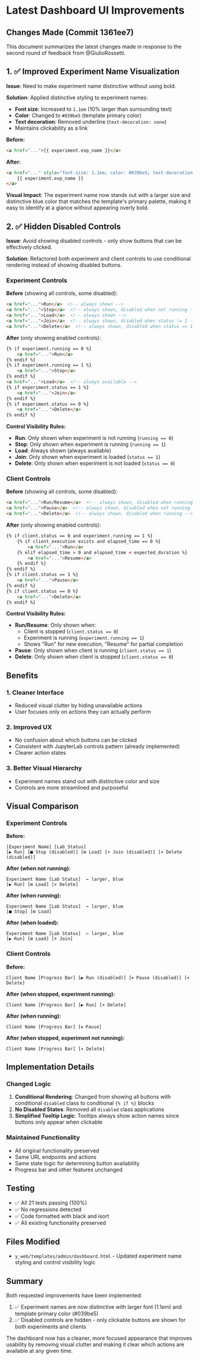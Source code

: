 # Latest Dashboard UI Improvements

## Changes Made (Commit 1361ee7)

This document summarizes the latest changes made in response to the second round of feedback from @GiulioRossetti.

## 1. ✅ Improved Experiment Name Visualization

**Issue**: Need to make experiment name distinctive without using bold.

**Solution**: Applied distinctive styling to experiment names:
- **Font size**: Increased to `1.1em` (10% larger than surrounding text)
- **Color**: Changed to `#039be5` (template primary color)
- **Text decoration**: Removed underline (`text-decoration: none`)
- Maintains clickability as a link

**Before:**
```html
<a href="...">{{ experiment.exp_name }}</a>
```

**After:**
```html
<a href="..." style="font-size: 1.1em; color: #039be5; text-decoration: none;">
    {{ experiment.exp_name }}
</a>
```

**Visual Impact**: The experiment name now stands out with a larger size and distinctive blue color that matches the template's primary palette, making it easy to identify at a glance without appearing overly bold.

## 2. ✅ Hidden Disabled Controls

**Issue**: Avoid showing disabled controls - only show buttons that can be effectively clicked.

**Solution**: Refactored both experiment and client controls to use conditional rendering instead of showing disabled buttons.

### Experiment Controls

**Before** (showing all controls, some disabled):
```html
<a href="...">Run</a>  <!-- always shown -->
<a href="...">Stop</a>  <!-- always shown, disabled when not running -->
<a href="...">Load</a>  <!-- always shown -->
<a href="...">Join</a>  <!-- always shown, disabled when status != 1 -->
<a href="...">Delete</a>  <!-- always shown, disabled when status == 1 -->
```

**After** (only showing enabled controls):
```html
{% if experiment.running == 0 %}
    <a href="...">Run</a>
{% endif %}
{% if experiment.running == 1 %}
    <a href="...">Stop</a>
{% endif %}
<a href="...">Load</a>  <!-- always available -->
{% if experiment.status == 1 %}
    <a href="...">Join</a>
{% endif %}
{% if experiment.status == 0 %}
    <a href="...">Delete</a>
{% endif %}
```

**Control Visibility Rules:**
- **Run**: Only shown when experiment is not running (`running == 0`)
- **Stop**: Only shown when experiment is running (`running == 1`)
- **Load**: Always shown (always available)
- **Join**: Only shown when experiment is loaded (`status == 1`)
- **Delete**: Only shown when experiment is not loaded (`status == 0`)

### Client Controls

**Before** (showing all controls, some disabled):
```html
<a href="...">Run/Resume</a>  <!-- always shown, disabled when running or exp not running -->
<a href="...">Pause</a>  <!-- always shown, disabled when not running -->
<a href="...">Delete</a>  <!-- always shown, disabled when running -->
```

**After** (only showing enabled controls):
```html
{% if client.status == 0 and experiment.running == 1 %}
    {% if client_execution exists and elapsed_time == 0 %}
        <a href="...">Run</a>
    {% elif elapsed_time > 0 and elapsed_time < expected_duration %}
        <a href="...">Resume</a>
    {% endif %}
{% endif %}
{% if client.status == 1 %}
    <a href="...">Pause</a>
{% endif %}
{% if client.status == 0 %}
    <a href="...">Delete</a>
{% endif %}
```

**Control Visibility Rules:**
- **Run/Resume**: Only shown when:
  - Client is stopped (`client.status == 0`)
  - Experiment is running (`experiment.running == 1`)
  - Shows "Run" for new execution, "Resume" for partial completion
- **Pause**: Only shown when client is running (`client.status == 1`)
- **Delete**: Only shown when client is stopped (`client.status == 0`)

## Benefits

### 1. Cleaner Interface
- Reduced visual clutter by hiding unavailable actions
- User focuses only on actions they can actually perform

### 2. Improved UX
- No confusion about which buttons can be clicked
- Consistent with JupyterLab controls pattern (already implemented)
- Clearer action states

### 3. Better Visual Hierarchy
- Experiment names stand out with distinctive color and size
- Controls are more streamlined and purposeful

## Visual Comparison

### Experiment Controls

**Before:**
```
[Experiment Name] [Lab Status]
[▶ Run] [■ Stop (disabled)] [⊞ Load] [+ Join (disabled)] [× Delete (disabled)]
```

**After (when not running):**
```
Experiment Name [Lab Status]  ← larger, blue
[▶ Run] [⊞ Load] [× Delete]
```

**After (when running):**
```
Experiment Name [Lab Status]  ← larger, blue
[■ Stop] [⊞ Load]
```

**After (when loaded):**
```
Experiment Name [Lab Status]  ← larger, blue
[▶ Run] [⊞ Load] [+ Join]
```

### Client Controls

**Before:**
```
Client Name [Progress Bar] [▶ Run (disabled)] [⏸ Pause (disabled)] [× Delete]
```

**After (when stopped, experiment running):**
```
Client Name [Progress Bar] [▶ Run] [× Delete]
```

**After (when running):**
```
Client Name [Progress Bar] [⏸ Pause]
```

**After (when stopped, experiment not running):**
```
Client Name [Progress Bar] [× Delete]
```

## Implementation Details

### Changed Logic

1. **Conditional Rendering**: Changed from showing all buttons with conditional `disabled` class to conditional `{% if %}` blocks
2. **No Disabled States**: Removed all `disabled` class applications
3. **Simplified Tooltip Logic**: Tooltips always show action names since buttons only appear when clickable

### Maintained Functionality

- All original functionality preserved
- Same URL endpoints and actions
- Same state logic for determining button availability
- Progress bar and other features unchanged

## Testing

- ✅ All 21 tests passing (100%)
- ✅ No regressions detected
- ✅ Code formatted with black and isort
- ✅ All existing functionality preserved

## Files Modified

- `y_web/templates/admin/dashboard.html` - Updated experiment name styling and control visibility logic

## Summary

Both requested improvements have been implemented:
1. ✅ Experiment names are now distinctive with larger font (1.1em) and template primary color (#039be5)
2. ✅ Disabled controls are hidden - only clickable buttons are shown for both experiments and clients

The dashboard now has a cleaner, more focused appearance that improves usability by removing visual clutter and making it clear which actions are available at any given time.
